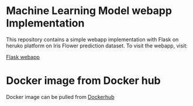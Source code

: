 # Machine Learning Model webapp Implementation
This repository contains a simple webapp implementation with Flask on heruko platform on Iris Flower prediction dataset. To visit the webapp, visit:

[Flask webapp](https://iris-flower-predict-app.herokuapp.com/)

# Docker image from Docker hub
Docker image can be pulled from [Dockerhub](https://hub.docker.com/repository/docker/useradi/flask-docker)






